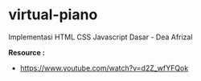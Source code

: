 # virtual-piano

Implementasi HTML CSS Javascript Dasar - Dea Afrizal

**Resource :**
- https://www.youtube.com/watch?v=d2Z_wfYFQok
